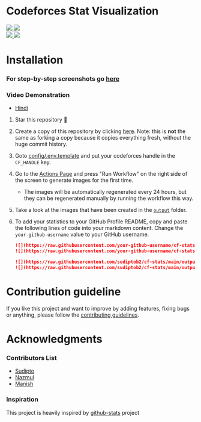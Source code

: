 # Codeforces Stat Visualization

<a href="https://github.com/sudiptob2/cf-stats">
<img src="https://raw.githubusercontent.com/sudiptob2/cf-stats/main/output/light_card.svg#gh-dark-mode-only" />
<img src="https://raw.githubusercontent.com/sudiptob2/cf-stats/main/output/light_card.svg" />
</a>
<br/>
<a href="https://github.com/sudiptob2/cf-stats">
<img src="https://raw.githubusercontent.com/sudiptob2/cf-stats/main/output/max_rating.svg" />
<img src="https://raw.githubusercontent.com/sudiptob2/cf-stats/main/output/rating.svg" />
</a>

# Installation

### For step-by-step screenshots go [here](docs/INSTALLATIONSTEPS.md) 
### Video Demonstration
  - [Hindi](https://www.youtube.com/watch?v=lPASqH0ZoIc)

1. Star this repository :pray:
2. Create a copy of this repository by clicking
   [here](https://github.com/sudiptob2/cf-stats/generate). Note: this is
   **not** the same as forking a copy because it copies everything fresh,
   without the huge commit history.
3. Goto [config/.env.template](config/.env.template) and put your codeforces handle in the `CF_HANDLE` key.
4. Go to the [Actions Page](../../actions?query=workflow%3A"Generate+Stats+Images") and press "Run Workflow" on the
   right side of the screen to generate images for the first time.
    - The images will be automatically regenerated every 24 hours, but they can
      be regenerated manually by running the workflow this way.
5. Take a look at the images that have been created in the
   [`output`](output) folder.
6. To add your statistics to your GitHub Profile README, copy and paste the
   following lines of code into your markdown content. Change the `your-github-username`
   value to your GitHub username.

   ```md
   ![](https://raw.githubusercontent.com/your-github-username/cf-stats/main/output/light_card.svg#gh-dark-mode-only)
   ![](https://raw.githubusercontent.com/your-github-username/cf-stats/main/output/light_card.svg)
   ```
   ```md
   ![](https://raw.githubusercontent.com/sudiptob2/cf-stats/main/output/max_rating.svg)
   ![](https://raw.githubusercontent.com/sudiptob2/cf-stats/main/output/rating.svg)
   ```

# Contribution guideline

If you like this project and want to improve by adding features, fixing bugs or anything, please follow
the [contributing guidelines](docs/CONTRIBUTING.md).

# Acknowledgments

### Contributors List

- [Sudipto](https://github.com/sudiptob2)
- [Nazmul](https://github.com/nazmulweb)
- [Manish](https://github.com/csemanish12)

### Inspiration
This project is heavily inspired by [github-stats](https://github.com/jstrieb/github-stats) project
